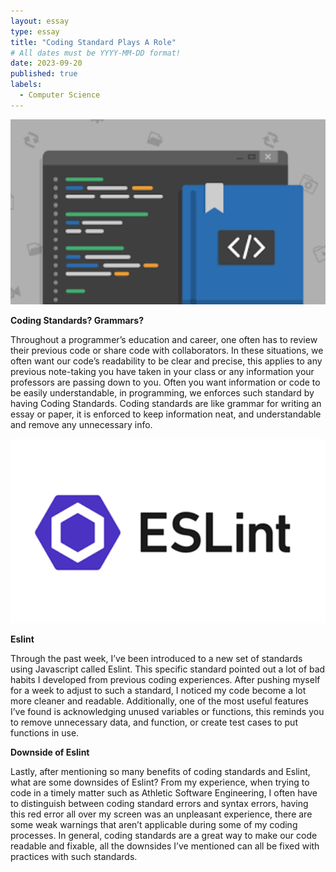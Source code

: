```yaml
---
layout: essay
type: essay
title: "Coding Standard Plays A Role"
# All dates must be YYYY-MM-DD format!
date: 2023-09-20
published: true
labels:
  - Computer Science
---
```


<img width="600px" class="img-thumbnail" src="../img/coding standard.png">

**Coding Standards? Grammars?** 

Throughout a programmer’s education and career, one often has to review their previous code or share code with collaborators. In these situations, we often want our code’s readability to be clear and precise, this applies to any previous note-taking you have taken in your class or any information your professors are passing down to you. Often you want information or code to be easily understandable, in programming, we enforces such standard by having Coding Standards. Coding standards are like grammar for writing an essay or paper, it is enforced to keep information neat, and understandable and remove any unnecessary info. 

<img width="600px" class="img-thumbnail" src="../img/ESLint.png">

**Eslint**

Through the past week, I’ve been introduced to a new set of standards using Javascript called Eslint. This specific standard pointed out a lot of bad habits I developed from previous coding experiences. After pushing myself for a week to adjust to such a standard, I noticed my code become a lot more cleaner and readable. Additionally, one of the most useful features I’ve found is acknowledging unused variables or functions, this reminds you to remove unnecessary data, and function, or create test cases to put functions in use. 

**Downside of Eslint**

Lastly, after mentioning so many benefits of coding standards and Eslint, what are some downsides of Eslint? From my experience, when trying to code in a timely matter such as Athletic Software Engineering, I often have to distinguish between coding standard errors and syntax errors, having this red error all over my screen was an unpleasant experience, there are some weak warnings that aren’t applicable during some of my coding processes. In general, coding standards are a great way to make our code readable and fixable, all the downsides I’ve mentioned can all be fixed with practices with such standards. 



